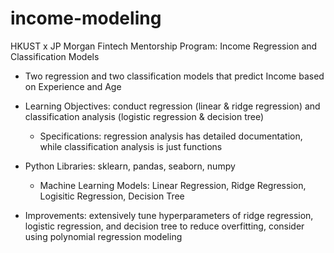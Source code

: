 # income-modeling

HKUST x JP Morgan Fintech Mentorship Program: Income Regression and Classification Models

- Two regression and two classification models that predict Income based on Experience and Age

- Learning Objectives: conduct regression (linear & ridge regression) and classification analysis (logistic regression & decision tree)
    - Specifications: regression analysis has detailed documentation, while classification analysis is just functions
- Python Libraries: sklearn, pandas, seaborn, numpy
    - Machine Learning Models: Linear Regression, Ridge Regression, Logisitic Regression, Decision Tree
- Improvements: extensively tune hyperparameters of ridge regression, logistic regression, and decision tree to reduce overfitting, consider using polynomial regression modeling
